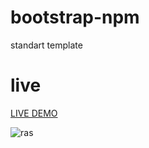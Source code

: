 # bootstrap-npm
standart template 

# live 

<a href="https://majestic-churros-4b4ccc.netlify.app/"> LIVE DEMO </a>

<img src="https://picsum.photos/id/413/200/200" alt='ras' >
